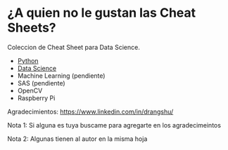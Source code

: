 # ¿A quien no le gustan las Cheat Sheets?

Coleccion de Cheat Sheet para Data Science.

- [Python](https://github.com/andresvilla86/cheat-sheets-collection/blob/master/1.%20Python.pdf)
- [Data Science](https://github.com/andresvilla86/cheat-sheets-collection/blob/master/4.%20Data%20Science.pdf)
- Machine Learning (pendiente)
- SAS (pendiente)
- OpenCV
- Raspberry Pi

Agradecimientos:
https://www.linkedin.com/in/drangshu/

Nota 1: Si alguna es tuya buscame para agregarte en los agradecimeintos

Nota 2: Algunas tienen al autor en la misma hoja
